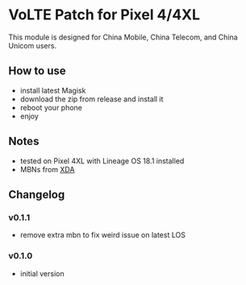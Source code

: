 # VoLTE Patch for Pixel 4/4XL

This module is designed for China Mobile, China Telecom, and China Unicom
users.

## How to use

+ install latest Magisk
+ download the zip from release and install it
+ reboot your phone
+ enjoy

## Notes

+ tested on Pixel 4XL with Lineage OS 18.1 installed
+ MBNs from [XDA](https://forum.xda-developers.com/t/activate-volte-om-pixel-4xl-android-11-r.4163217/)

## Changelog

### v0.1.1

+ remove extra mbn to fix weird issue on latest LOS

### v0.1.0

+ initial version
